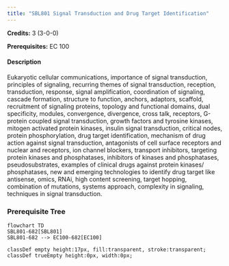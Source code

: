 ```yaml
---
title: "SBL801 Signal Transduction and Drug Target Identification"
---
```

**Credits:** 3 (3-0-0)

**Prerequisites:** EC 100

#### Description
Eukaryotic cellular communications, importance of signal transduction, principles of signaling, recurring themes of signal transduction, reception, transduction, response, signal amplification, coordination of signaling, cascade formation, structure to function, anchors, adaptors, scaffold, recruitment of signaling proteins, topology and functional domains, dual specificity, modules, convergence, divergence, cross talk, receptors, G-protein coupled signal transduction, growth factors and tyrosine kinases, mitogen activated protein kinases, insulin signal transduction, critical nodes, protein phosphorylation, drug target identification, mechanism of drug action against signal transduction, antagonists of cell surface receptors and nuclear and receptors, ion channel blockers, transport inhibitors, targeting protein kinases and phosphatases, inhibitors of kinases and phosphatases, pseudosubstrates, examples of clinical drugs against protein kinases/ phosphatases, new and emerging technologies to identify drug target like antisense, omics, RNAi, high content screening, target hopping, combination of mutations, systems approach, complexity in signaling, techniques in signal transduction.

### Prerequisite Tree

```mermaid
flowchart TD
SBL801-682[SBL801]
SBL801-682 --> EC100-682[EC100]

classDef empty height:17px, fill:transparent, stroke:transparent;
classDef trueEmpty height:0px, width:0px;
```